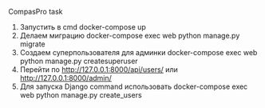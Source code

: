 CompasPro task

1. Запустить в cmd docker-compose up
2. Делаем миграцию docker-compose exec web python manage.py migrate
3. Создаем суперпользователя для админки docker-compose exec web python manage.py createsuperuser
4. Перейти по http://127.0.0.1:8000/api/users/ или http://127.0.0.1:8000/admin/
5. Для запуска Django command использовать docker-compose exec web python manage.py create_users

